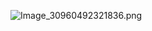 ![Image_30960492321836.png](https://github.com/user-attachments/assets/b6ddbde3-310b-4ca3-ab6e-5b24a32d3688)

